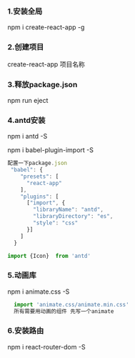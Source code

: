 ### 1.安装全局           
  npm i create-react-app -g
### 2.创建项目           
  create-react-app 项目名称
### 3.释放package.json  
  npm run eject
    
### 4.antd安装 
  npm i antd -S
  
  npm i babel-plugin-import -S
```js
配置一下package.json
 "babel": {
    "presets": [
      "react-app"
    ],
    "plugins": [
      ["import", {
        "libraryName": "antd",
        "libraryDirectory": "es",
        "style": "css" 
      }]
    ]
  }

import {Icon}  from 'antd'
```

### 5.动画库 
  npm i animate.css -S

```js
  import 'animate.css/animate.min.css'
  所有需要用动画的组件 先写一个animate 
```

### 6.安装路由 
  npm i react-router-dom -S
